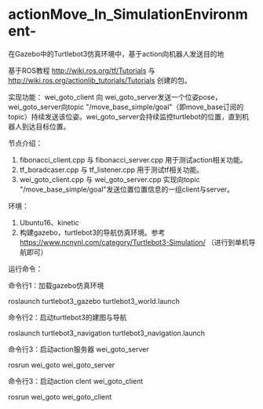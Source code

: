 # actionMove_In_SimulationEnvironment-
在Gazebo中的Turtlebot3仿真环境中，基于action向机器人发送目的地

基于ROS教程 http://wiki.ros.org/tf/Tutorials 与 http://wiki.ros.org/actionlib_tutorials/Tutorials 创建的包。

实现功能：
wei_goto_client 向 wei_goto_server发送一个位姿pose，wei_goto_server向topic "/move_base_simple/goal"（即move_base订阅的topic）持续发送该位姿。wei_goto_server会持续监控turtlebot的位置，直到机器人到达目标位置。

节点介绍：
1. fibonacci_client.cpp 与 fibonacci_server.cpp 用于测试action相关功能。
2. tf_boradcaser.cpp 与 tf_listener.cpp 用于测试tf相关功能。
3. wei_goto_client.cpp 与 wei_goto_server.cpp 实现向topic "/move_base_simple/goal"发送位置位置信息的一组client与server。

环境：
1. Ubuntu16、kinetic
2. 构建gazebo，turtlebot3的导航仿真环境。参考 https://www.ncnynl.com/category/Turtlebot3-Simulation/ （进行到单机导航即可）

运行命令：

命令行1：加载gazebo仿真环境

roslaunch turtlebot3_gazebo turtlebot3_world.launch

命令行2：启动turtlebot3的建图与导航

roslaunch turtlebot3_navigation turtlebot3_navigation.launch

命令行3：启动action服务器 wei_goto_server

rosrun wei_goto wei_goto_server

命令行3：启动action clent wei_goto_client

rosrun wei_goto wei_goto_client
